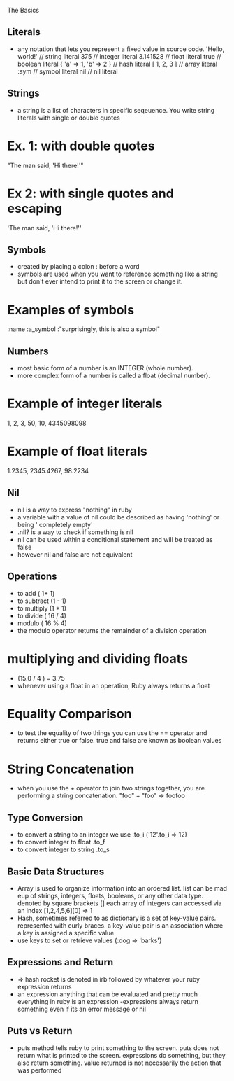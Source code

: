  The Basics
## Literals
  - any notation that lets you represent a fixed value in source code.
  'Hello, world!'          // string literal
  375                      // integer literal
  3.141528                 // float literal
  true                     // boolean literal
  { 'a' => 1, 'b' => 2 }   // hash literal
  [ 1, 2, 3 ]              // array literal
  :sym                     // symbol literal
  nil                      // nil literal


## Strings
  - a string is a list of characters in specific seqeuence. You write string literals with single or double quotes
# Ex. 1: with double quotes
"The man said, 'Hi there!'"

# Ex 2: with single quotes and escaping
'The man said, \'Hi there!\''


## Symbols
  - created by placing a colon : before a word
  - symbols are used when you want to reference something like a string but don't ever intend to print it to the screen or change it.
  # Examples of symbols
:name
:a_symbol
:"surprisingly, this is also a symbol"

## Numbers
  - most basic form of a number is an INTEGER (whole number). 
  - more complex form of a number is called a float (decimal number).
# Example of integer literals
1, 2, 3, 50, 10, 4345098098

# Example of float literals
1.2345, 2345.4267, 98.2234


## Nil
 - nil is a way to express "nothing" in ruby
 - a variable with a value of nil could be described as having 'nothing' or being ' completely empty'
 - .nil? is a way to check if something is nil
 - nil can be used within a conditional statement and will be treated as false
 - however nil and false are not equivalent


## Operations
- to add ( 1+ 1)
- to subtract (1 - 1)
- to multiply (1 * 1)
- to divide ( 16 / 4)
- modulo ( 16 % 4)
- the modulo operator returns the remainder of a division operation
# multiplying and dividing floats
- (15.0 / 4 ) = 3.75
- whenever using a float in an operation, Ruby always returns a float
# Equality Comparison
- to test the equality of two things you can use the == operator
and returns either true or false. true and false are known as boolean values
# String Concatenation
- when you use the + operator to join two strings together, you are performing a string concatenation.
"foo" + "foo"
=> foofoo


## Type Conversion
- to convert a string to an integer we use .to_i ('12'.to_i => 12)
- to convert integer to float .to_f
- to convert integer to string .to_s


## Basic Data Structures
- Array is used to organize information into an ordered list. list can be mad eup of strings, integers, floats, booleans, or any other data type. denoted by square brackets [] each array of integers can accessed via an index
[1,2,4,5,6][0]
=> 1
- Hash, sometimes referred to as dictionary is a set of key-value pairs. represented with curly braces. a key-value pair is an association where a key is assigned a specific value
- use keys to set or retrieve values
{:dog => 'barks'}


## Expressions and Return
- => hash rocket is denoted in irb followed by whatever your ruby expression returns
- an expression anything that can be evaluated and pretty much everything in ruby is an expression
-expressions always return something even if its an error message or nil


## Puts vs Return
- puts method tells ruby to print something to the screen. puts does not return what is printed to the screen. expressions do something, but they also return something. value returned is not necessarily the action that was performed